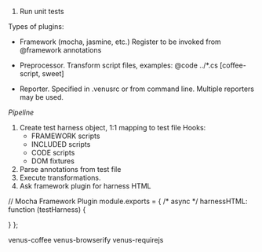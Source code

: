 1. Run unit tests


Types of plugins:

  - Framework (mocha, jasmine, etc.)
    Register to be invoked from @framework annotations

  - Preprocessor.
    Transform script files, examples:
    @code ../*.cs [coffee-script, sweet]

  - Reporter.
    Specified in .venusrc or from command line.
    Multiple reporters may be used.


*Pipeline*

1. Create test harness object, 1:1 mapping to test file
   Hooks:
    - FRAMEWORK scripts
    - INCLUDED scripts
    - CODE scripts
    - DOM fixtures
2. Parse annotations from test file
3. Execute transformations.
4. Ask framework plugin for harness HTML


// Mocha Framework Plugin
module.exports = {
  /* async */
  harnessHTML: function (testHarness) {

  }
};

venus-coffee
venus-browserify
venus-requirejs
